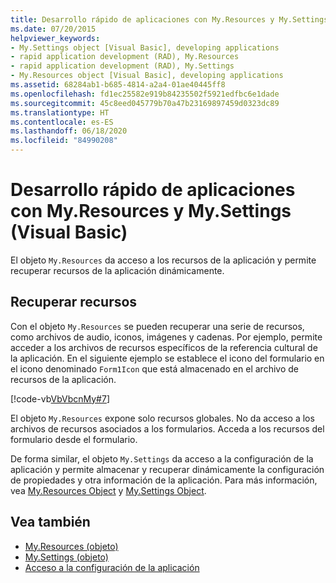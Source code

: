 ```yaml
---
title: Desarrollo rápido de aplicaciones con My.Resources y My.Settings
ms.date: 07/20/2015
helpviewer_keywords:
- My.Settings object [Visual Basic], developing applications
- rapid application development (RAD), My.Resources
- rapid application development (RAD), My.Settings
- My.Resources object [Visual Basic], developing applications
ms.assetid: 68284ab1-b685-4814-a2a4-01ae40445ff8
ms.openlocfilehash: fd1ec25582e919b84235502f5921edfbc6e1dade
ms.sourcegitcommit: 45c8eed045779b70a47b23169897459d0323dc89
ms.translationtype: HT
ms.contentlocale: es-ES
ms.lasthandoff: 06/18/2020
ms.locfileid: "84990208"
---
```

# <a name="rapid-application-development-with-myresources-and-mysettings-visual-basic"></a>Desarrollo rápido de aplicaciones con My.Resources y My.Settings (Visual Basic)

El objeto `My.Resources` da acceso a los recursos de la aplicación y permite recuperar recursos de la aplicación dinámicamente.  
  
## <a name="retrieving-resources"></a>Recuperar recursos  

 Con el objeto `My.Resources` se pueden recuperar una serie de recursos, como archivos de audio, iconos, imágenes y cadenas. Por ejemplo, permite acceder a los archivos de recursos específicos de la referencia cultural de la aplicación. En el siguiente ejemplo se establece el icono del formulario en el icono denominado `Form1Icon` que está almacenado en el archivo de recursos de la aplicación.  
  
 [!code-vb[VbVbcnMy#7](~/samples/snippets/visualbasic/VS_Snippets_VBCSharp/VbVbcnMy/VB/Class1.vb#7)]  
  
 El objeto `My.Resources` expone solo recursos globales. No da acceso a los archivos de recursos asociados a los formularios. Acceda a los recursos del formulario desde el formulario.  
  
 De forma similar, el objeto `My.Settings` da acceso a la configuración de la aplicación y permite almacenar y recuperar dinámicamente la configuración de propiedades y otra información de la aplicación. Para más información, vea [My.Resources Object](../../language-reference/objects/my-resources-object.md) y [My.Settings Object](../../language-reference/objects/my-settings-object.md).  
  
## <a name="see-also"></a>Vea también

- [My.Resources (objeto)](../../language-reference/objects/my-resources-object.md)
- [My.Settings (objeto)](../../language-reference/objects/my-settings-object.md)
- [Acceso a la configuración de la aplicación](../programming/app-settings/index.md)
